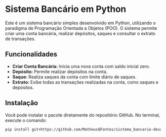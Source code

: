 # Sistema Bancário em Python

Este é um sistema bancário simples desenvolvido em Python, utilizando o paradigma de Programação Orientada a Objetos (POO). O sistema permite criar uma conta bancária, realizar depósitos, saques e consultar o extrato de transações.

## Funcionalidades

- **Criar Conta Bancária:** Inicia uma nova conta com saldo inicial zero.
- **Depósito:** Permite realizar depósitos na conta.
- **Saque:** Realiza saques da conta com limite diário de saques.
- **Extrato:** Exibe todas as transações realizadas na conta, como saques e depósitos.

## Instalação

Você pode instalar o pacote diretamente do repositório GitHub. No terminal, execute o comando:

```bash
pip install git+https://github.com/MatheusQFontes/sistema_bancario-desafio_DIO/tree/package/bank_system_package
